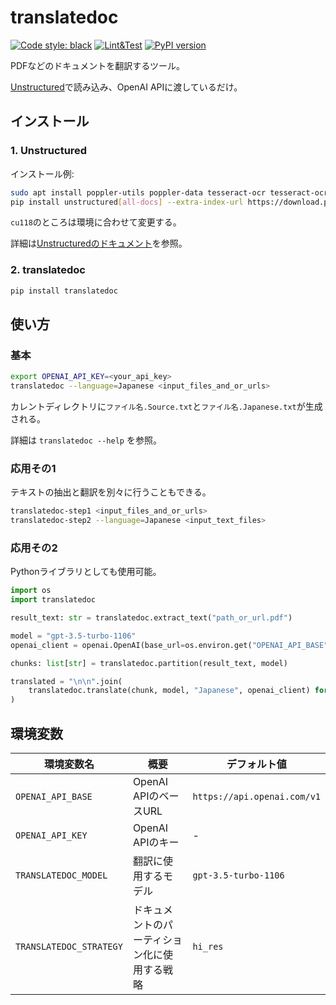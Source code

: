 # translatedoc

[![Code style: black](https://img.shields.io/badge/code%20style-black-000000.svg)](https://github.com/psf/black)
[![Lint&Test](https://github.com/ak110/translatedoc/actions/workflows/python-app.yml/badge.svg)](https://github.com/ak110/translatedoc/actions/workflows/python-app.yml)
[![PyPI version](https://badge.fury.io/py/translatedoc.svg)](https://badge.fury.io/py/translatedoc)

PDFなどのドキュメントを翻訳するツール。

[Unstructured](https://unstructured.io/)で読み込み、OpenAI APIに渡しているだけ。

## インストール

### 1. Unstructured

インストール例:

```bash
sudo apt install poppler-utils poppler-data tesseract-ocr tesseract-ocr-jpn
pip install unstructured[all-docs] --extra-index-url https://download.pytorch.org/whl/cu118
```

`cu118`のところは環境に合わせて変更する。

詳細は[Unstructuredのドキュメント](https://unstructured-io.github.io/unstructured/installing.html)を参照。

### 2. translatedoc

```bash
pip install translatedoc
```

## 使い方

### 基本

```bash
export OPENAI_API_KEY=<your_api_key>
translatedoc --language=Japanese <input_files_and_or_urls>
```

カレントディレクトリに`ファイル名.Source.txt`と`ファイル名.Japanese.txt`が生成される。

詳細は `translatedoc --help` を参照。

### 応用その1

テキストの抽出と翻訳を別々に行うこともできる。

```bash
translatedoc-step1 <input_files_and_or_urls>
translatedoc-step2 --language=Japanese <input_text_files>
```

### 応用その2

Pythonライブラリとしても使用可能。

```python
import os
import translatedoc

result_text: str = translatedoc.extract_text("path_or_url.pdf")

model = "gpt-3.5-turbo-1106"
openai_client = openai.OpenAI(base_url=os.environ.get("OPENAI_API_BASE"))

chunks: list[str] = translatedoc.partition(result_text, model)

translated = "\n\n".join(
    translatedoc.translate(chunk, model, "Japanese", openai_client) for chunk in chunks
)
```

## 環境変数

| 環境変数名                     | 概要                                         | デフォルト値                |
|--------------------------------|----------------------------------------------|-----------------------------|
| `OPENAI_API_BASE`              | OpenAI APIのベースURL                        | `https://api.openai.com/v1` |
| `OPENAI_API_KEY`               | OpenAI APIのキー                             | -                           |
| `TRANSLATEDOC_MODEL`           | 翻訳に使用するモデル                         | `gpt-3.5-turbo-1106`        |
| `TRANSLATEDOC_STRATEGY`        | ドキュメントのパーティション化に使用する戦略 | `hi_res`                    |
